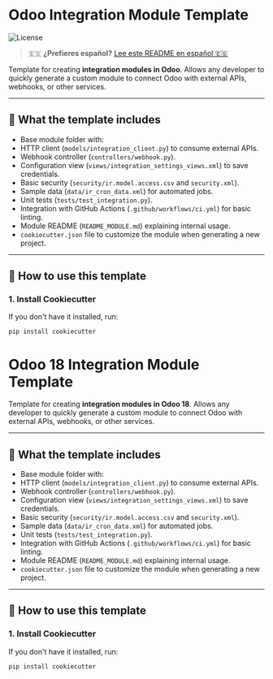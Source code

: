 # Odoo Integration Module Template

![License](https://img.shields.io/badge/License-MIT-green)

> 🇪🇸 **¿Prefieres español?** [Lee este README en español 🇪🇸](./README.es.md)

Template for creating **integration modules in Odoo**.
Allows any developer to quickly generate a custom module to connect Odoo with external APIs, webhooks, or other services.

---

## 🔹 What the template includes

- Base module folder with:
- HTTP client (`models/integration_client.py`) to consume external APIs.
- Webhook controller (`controllers/webhook.py`).
- Configuration view (`views/integration_settings_views.xml`) to save credentials.
- Basic security (`security/ir.model.access.csv` and `security.xml`).
- Sample data (`data/ir_cron_data.xml`) for automated jobs.
- Unit tests (`tests/test_integration.py`).
- Integration with GitHub Actions (`.github/workflows/ci.yml`) for basic linting.
- Module README (`README_MODULE.md`) explaining internal usage.
- `cookiecutter.json` file to customize the module when generating a new project.

---

## 🚀 How to use this template

### 1. Install Cookiecutter
If you don't have it installed, run:
```bash
pip install cookiecutter
```
# Odoo 18 Integration Module Template

Template for creating **integration modules in Odoo 18**.
Allows any developer to quickly generate a custom module to connect Odoo with external APIs, webhooks, or other services.

---

## 🔹 What the template includes

- Base module folder with:
- HTTP client (`models/integration_client.py`) to consume external APIs.
- Webhook controller (`controllers/webhook.py`).
- Configuration view (`views/integration_settings_views.xml`) to save credentials.
- Basic security (`security/ir.model.access.csv` and `security.xml`).
- Sample data (`data/ir_cron_data.xml`) for automated jobs.
- Unit tests (`tests/test_integration.py`).
- Integration with GitHub Actions (`.github/workflows/ci.yml`) for basic linting.
- Module README (`README_MODULE.md`) explaining internal usage.
- `cookiecutter.json` file to customize the module when generating a new project.

---

## 🚀 How to use this template

### 1. Install Cookiecutter
If you don't have it installed, run:
```bash
pip install cookiecutter

